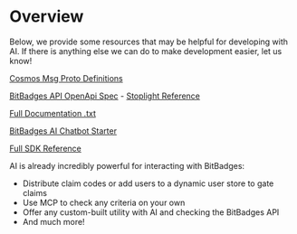 # Overview

Below, we provide some resources that may be helpful for developing with AI. If there is anything else we can do to make development easier, let us know!

[Cosmos Msg Proto Definitions](https://github.com/BitBadges/bitbadgeschain/tree/master/proto)

[BitBadges API OpenApi Spec](https://github.com/BitBadges/bitbadgesjs/blob/main/packages/bitbadgesjs-sdk/openapi/combined_processed.yaml) - [Stoplight Reference](https://bitbadges.stoplight.io/docs/bitbadges)

[Full Documentation .txt](../../for-llms.txt)

[BitBadges AI Chatbot Starter](https://github.com/BitBadges/bitbadges-ai)

[Full SDK Reference](https://bitbadges.github.io/bitbadgesjs/classes/BitBadgesAPI.html)





AI is already incredibly powerful for interacting with BitBadges:

* Distribute claim codes or add users to a dynamic user store to gate claims
* Use MCP to check any criteria on your own
* Offer any custom-built utility with AI and checking the BitBadges API
* And much more!
